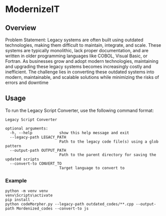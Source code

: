 # ModernizeIT

## Overview
Problem Statement:
Legacy systems are often built using outdated technologies, making them difficult to maintain, 
integrate, and scale. These systems are typically monolithic, lack proper documentation, and are 
written in older programming languages like COBOL, Visual Basic, or Fortran. As businesses 
grow and adopt modern technologies, maintaining and upgrading these legacy systems becomes 
increasingly costly and inefficient. The challenge lies in converting these outdated systems into 
modern, maintainable, and scalable solutions while minimizing the risks of errors and downtime

## Usage
To run the Legacy Script Converter, use the following command format:

```shell
Legacy Script Converter

optional arguments:
  -h, --help            show this help message and exit
  --legacy-path LEGACY_PATH
                        Path to the legacy code file(s) using a glob pattern
  --output-path OUTPUT_PATH
                        Path to the parent directory for saving the updated scripts
  --convert-to CONVERT_TO
                        Target language to convert to
```

### Example
```shell
python -m venv venv    
venv\Scripts\activate  
pip install .           
python codeMorpher.py --legacy-path outdated_codes/**.cpp --output-path Mordenized_codes --convert-to js
```


